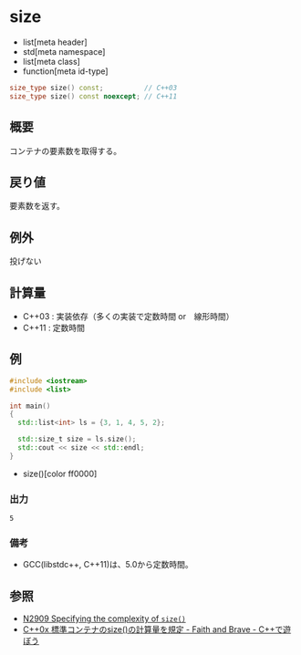 # size
* list[meta header]
* std[meta namespace]
* list[meta class]
* function[meta id-type]

```cpp
size_type size() const;          // C++03
size_type size() const noexcept; // C++11
```

## 概要
コンテナの要素数を取得する。


## 戻り値
要素数を返す。


## 例外
投げない


## 計算量
- C++03 : 実装依存（多くの実装で定数時間 or　線形時間）
- C++11 : 定数時間


## 例
```cpp example
#include <iostream>
#include <list>

int main()
{
  std::list<int> ls = {3, 1, 4, 5, 2};

  std::size_t size = ls.size();
  std::cout << size << std::endl;
}
```
* size()[color ff0000]

### 出力
```
5
```

### 備考
- GCC(libstdc++, C++11)は、5.0から定数時間。

## 参照
- [N2909 Specifying the complexity of `size()`](http://www.open-std.org/jtc1/sc22/wg21/docs/papers/2009/n2909.pdf)
- [C++0x 標準コンテナのsize()の計算量を規定 - Faith and Brave - C++で遊ぼう](http://d.hatena.ne.jp/faith_and_brave/20090902/1251879571)

